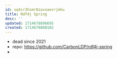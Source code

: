 ```yaml
---
id: vq4ir3hsmr8zavxaevrjmku
title: Rdf4j Spring
desc: ''
updated: 1714678896695
created: 1714678888102
---
```


- dead since 2021
- repo: https://github.com/CarbonLDP/rdf4j-spring
- 